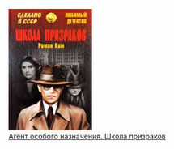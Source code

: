 ![](Агент%20особого%20назначения.%20Школа%20призраков.jpg)  
[Агент особого назначения. Школа призраков](Агент%20особого%20назначения.%20Школа%20призраков.md)

